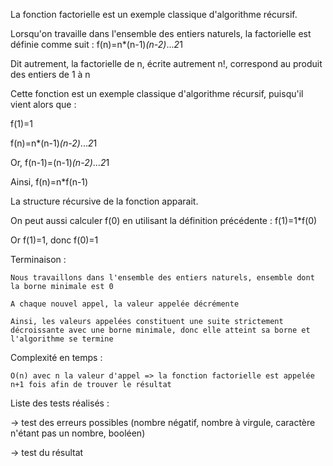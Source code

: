 La fonction factorielle est un exemple classique d'algorithme récursif.

Lorsqu'on travaille dans l'ensemble des entiers naturels, la factorielle est définie comme suit : f(n)=n*(n-1)*(n-2)*...*2*1

Dit autrement, la factorielle de n, écrite autrement n!, correspond au produit des entiers de 1 à n

Cette fonction est un exemple classique d'algorithme récursif, puisqu'il vient alors que :

f(1)=1

f(n)=n*(n-1)*(n-2)*...*2*1

Or, f(n-1)=(n-1)*(n-2)*...*2*1

Ainsi, f(n)=n*f(n-1)

La structure récursive de la fonction apparait.

On peut aussi calculer f(0) en utilisant la définition précédente : f(1)=1*f(0)

Or f(1)=1, donc f(0)=1

Terminaison :

    Nous travaillons dans l'ensemble des entiers naturels, ensemble dont la borne minimale est 0

    A chaque nouvel appel, la valeur appelée décrémente

    Ainsi, les valeurs appelées constituent une suite strictement décroissante avec une borne minimale, donc elle atteint sa borne et l'algorithme se termine

Complexité en temps :

    O(n) avec n la valeur d'appel => la fonction factorielle est appelée n+1 fois afin de trouver le résultat

Liste des tests réalisés :

-> test des erreurs possibles (nombre négatif, nombre à virgule, caractère n'étant pas un nombre, booléen)

-> test du résultat